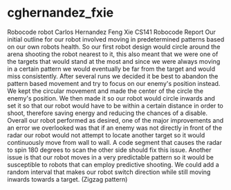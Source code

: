 # cghernandez_fxie
Robocode robot
Carlos Hernandez
Feng Xie
CS141
Robocode Report
	Our initial outline for our robot involved moving in predetermined patterns based on our own robots health. So our first robot design would circle around the arena shooting the robot nearest to it, this also meant that we were one of the targets that would stand at the most and since we were always moving in a certain pattern we would eventually be far from the target and would miss consistently. After several runs we decided it be best to abandon the pattern based movement and try to focus on our enemy's position instead. We kept the circular movement and made the center of the circle the enemy's position. We then made it so our robot would circle inwards and set it so that our robot would have to be within a certain distance in order to shoot, therefore saving energy and reducing the chances of a disable.
Overall our robot performed as desired, one of the major improvements and an error we overlooked was that  if an enemy was not directly in front of the radar our robot would not attempt to locate another target so it would continuously move from wall to wall. A code segment that causes the radar to spin 180 degrees to scan the other side should fix this issue. Another issue is that our robot moves in a very predictable pattern so it would be susceptible to robots that can employ predictive shooting. We could add a random interval that makes our robot switch direction while still moving inwards towards a target. (Zigzag pattern)
